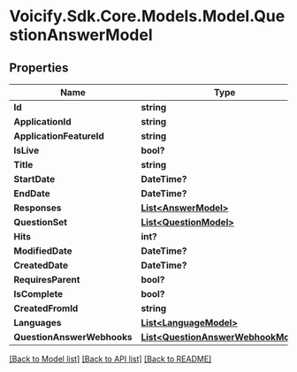 # Voicify.Sdk.Core.Models.Model.QuestionAnswerModel
## Properties

Name | Type | Description | Notes
------------ | ------------- | ------------- | -------------
**Id** | **string** |  | [optional] 
**ApplicationId** | **string** |  | [optional] 
**ApplicationFeatureId** | **string** |  | [optional] 
**IsLive** | **bool?** |  | [optional] 
**Title** | **string** |  | [optional] 
**StartDate** | **DateTime?** |  | [optional] 
**EndDate** | **DateTime?** |  | [optional] 
**Responses** | [**List&lt;AnswerModel&gt;**](AnswerModel.md) |  | [optional] 
**QuestionSet** | [**List&lt;QuestionModel&gt;**](QuestionModel.md) |  | [optional] 
**Hits** | **int?** |  | [optional] 
**ModifiedDate** | **DateTime?** |  | [optional] 
**CreatedDate** | **DateTime?** |  | [optional] 
**RequiresParent** | **bool?** |  | [optional] 
**IsComplete** | **bool?** |  | [optional] 
**CreatedFromId** | **string** |  | [optional] 
**Languages** | [**List&lt;LanguageModel&gt;**](LanguageModel.md) |  | [optional] 
**QuestionAnswerWebhooks** | [**List&lt;QuestionAnswerWebhookModel&gt;**](QuestionAnswerWebhookModel.md) |  | [optional] 

[[Back to Model list]](../README.md#documentation-for-models) [[Back to API list]](../README.md#documentation-for-api-endpoints) [[Back to README]](../README.md)

